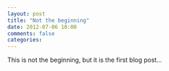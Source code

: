 ```yaml
---
layout: post
title: "Not the beginning"
date: 2012-07-06 10:00
comments: false
categories: 
---
```


This is not the beginning, but it is the first blog post...
